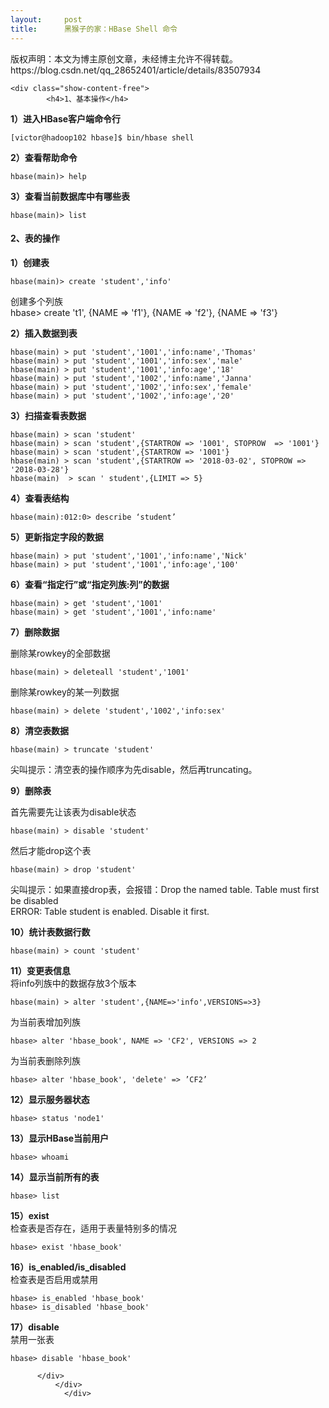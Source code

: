 ```yaml
---
layout:     post
title:      黑猴子的家：HBase Shell 命令
---
```

<div id="article_content" class="article_content clearfix csdn-tracking-statistics" data-pid="blog" data-mod="popu_307" data-dsm="post">
								<div class="article-copyright">
					版权声明：本文为博主原创文章，未经博主允许不得转载。					https://blog.csdn.net/qq_28652401/article/details/83507934				</div>
								            <link rel="stylesheet" href="https://csdnimg.cn/release/phoenix/template/css/ck_htmledit_views-f76675cdea.css">
						<div class="htmledit_views" id="content_views">
                
    <div class="show-content-free">
            <h4>1、基本操作</h4>
<p><strong>1）进入HBase客户端命令行</strong></p>
<pre><code>[victor@hadoop102 hbase]$ bin/hbase shell
</code></pre>
<p><strong>2）查看帮助命令</strong></p>
<pre><code>hbase(main)&gt; help
</code></pre>
<p><strong>3）查看当前数据库中有哪些表</strong></p>
<pre><code>hbase(main)&gt; list
</code></pre>
<h4>2、表的操作</h4>
<p><strong>1）创建表</strong></p>
<pre><code>hbase(main)&gt; create 'student','info'
</code></pre>
<p>创建多个列族<br>
hbase&gt; create 't1', {NAME =&gt; 'f1'}, {NAME =&gt; 'f2'}, {NAME =&gt; 'f3'}</p>
<p><strong>2）插入数据到表</strong></p>
<pre><code>hbase(main) &gt; put 'student','1001','info:name','Thomas'
hbase(main) &gt; put 'student','1001','info:sex','male'
hbase(main) &gt; put 'student','1001','info:age','18'
hbase(main) &gt; put 'student','1002','info:name','Janna'
hbase(main) &gt; put 'student','1002','info:sex','female'
hbase(main) &gt; put 'student','1002','info:age','20'
</code></pre>
<p><strong>3）扫描查看表数据</strong></p>
<pre><code>hbase(main) &gt; scan 'student'
hbase(main) &gt; scan 'student',{STARTROW =&gt; '1001', STOPROW  =&gt; '1001'}
hbase(main) &gt; scan 'student',{STARTROW =&gt; '1001'}
hbase(main) &gt; scan 'student',{STARTROW =&gt; '2018-03-02', STOPROW =&gt; '2018-03-28'}
hbase(main)  &gt; scan ' student',{LIMIT =&gt; 5}
</code></pre>
<p><strong>4）查看表结构</strong></p>
<pre><code>hbase(main):012:0&gt; describe ‘student’
</code></pre>
<p><strong>5）更新指定字段的数据</strong></p>
<pre><code>hbase(main) &gt; put 'student','1001','info:name','Nick'
hbase(main) &gt; put 'student','1001','info:age','100'
</code></pre>
<p><strong>6）查看“指定行”或“指定列族:列”的数据</strong></p>
<pre><code>hbase(main) &gt; get 'student','1001'
hbase(main) &gt; get 'student','1001','info:name'
</code></pre>
<p><strong>7）删除数据</strong></p>
<p>删除某rowkey的全部数据</p>
<pre><code>hbase(main) &gt; deleteall 'student','1001'
</code></pre>
<p>删除某rowkey的某一列数据</p>
<pre><code>hbase(main) &gt; delete 'student','1002','info:sex'
</code></pre>
<p><strong>8）清空表数据</strong></p>
<pre><code>hbase(main) &gt; truncate 'student'
</code></pre>
<p>尖叫提示：清空表的操作顺序为先disable，然后再truncating。</p>
<p><strong>9）删除表</strong></p>
<p>首先需要先让该表为disable状态</p>
<pre><code>hbase(main) &gt; disable 'student'
</code></pre>
<p>然后才能drop这个表</p>
<pre><code>hbase(main) &gt; drop 'student'
</code></pre>
<p>尖叫提示：如果直接drop表，会报错：Drop the named table. Table must first be disabled<br>
ERROR: Table student is enabled. Disable it first.</p>
<p><strong>10）统计表数据行数</strong></p>
<pre><code>hbase(main) &gt; count 'student'
</code></pre>
<p><strong>11）变更表信息</strong><br>
将info列族中的数据存放3个版本</p>
<pre><code>hbase(main) &gt; alter 'student',{NAME=&gt;'info',VERSIONS=&gt;3}
</code></pre>
<p>为当前表增加列族</p>
<pre><code>hbase&gt; alter 'hbase_book', NAME =&gt; 'CF2', VERSIONS =&gt; 2
</code></pre>
<p>为当前表删除列族</p>
<pre><code>hbase&gt; alter 'hbase_book', 'delete' =&gt; ’CF2’
</code></pre>
<p><strong>12）显示服务器状态</strong></p>
<pre><code>hbase&gt; status 'node1'
</code></pre>
<p><strong>13）显示HBase当前用户</strong></p>
<pre><code>hbase&gt; whoami
</code></pre>
<p><strong>14）显示当前所有的表</strong></p>
<pre><code>hbase&gt; list
</code></pre>
<p><strong>15）exist</strong><br>
检查表是否存在，适用于表量特别多的情况</p>
<pre><code>hbase&gt; exist 'hbase_book'
</code></pre>
<p><strong>16）is_enabled/is_disabled</strong><br>
检查表是否启用或禁用</p>
<pre><code>hbase&gt; is_enabled 'hbase_book'
hbase&gt; is_disabled 'hbase_book'
</code></pre>
<p><strong>17）disable</strong><br>
禁用一张表</p>
<pre><code>hbase&gt; disable 'hbase_book'
</code></pre>

          </div>
              </div>
                </div>
